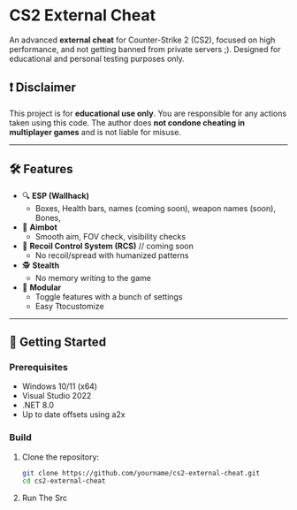 # CS2 External Cheat

An advanced **external cheat** for Counter-Strike 2 (CS2), focused on high performance, and not getting banned from private servers ;). Designed for educational and personal testing purposes only.

## ❗ Disclaimer

This project is for **educational use only**. You are responsible for any actions taken using this code. The author does **not condone cheating in multiplayer games** and is not liable for misuse.

---

## 🛠 Features

- 🔍 **ESP (Wallhack)**
  - Boxes, Health bars, names (coming soon), weapon names (soon), Bones,
- 🎯 **Aimbot**
  - Smooth aim, FOV check, visibility checks
- 🧠 **Recoil Control System (RCS)** // coming soon
  - No recoil/spread with humanized patterns
- 🕵️ **Stealth**
  - No memory writing to the game
- 🧩 **Modular**
  - Toggle features with a bunch of settings
  - Easy Ttocustomize

---

## 🚀 Getting Started

### Prerequisites

- Windows 10/11 (x64)
- Visual Studio 2022
- .NET 8.0 
- Up to date offsets using a2x

### Build

1. Clone the repository:
   ```bash
   git clone https://github.com/yourname/cs2-external-cheat.git
   cd cs2-external-cheat
   ```
2. Run The Src
